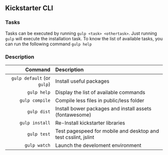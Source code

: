 ## Kickstarter CLI

### Tasks

Tasks can be executed by running `gulp <task> <othertask>`. Just running `gulp` will execute the installation task.
To know the list of available tasks, you can run the following command `gulp help`

### Description

|Command|Description|
|-----:|:-----------|
|`gulp default` (or `gulp`)| Install useful packages|
|`gulp help`|Display the list of available commands|
|`gulp compile`|Compile less files in public/less folder|
|`gulp dist`|Install bower packages and install assets (fontawesome)|
|`gulp install`|Re-Install kickstarter libraries|
|`gulp test`|Test pagespeed for mobile and desktop and test csslint, jslint|
|`gulp watch`|Launch the develoment environment|
